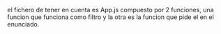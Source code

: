 el fichero de tener en cuenta es App.js compuesto por 2 funciones, 
una funcion que funciona como filtro y la otra es la funcion que pide el 
en el enunciado.